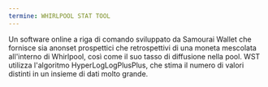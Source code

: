 ```yaml
---
termine: WHIRLPOOL STAT TOOL
---
```


Un software online a riga di comando sviluppato da Samourai Wallet che fornisce sia anonset prospettici che retrospettivi di una moneta mescolata all'interno di Whirlpool, così come il suo tasso di diffusione nella pool. WST utilizza l'algoritmo HyperLogLogPlusPlus, che stima il numero di valori distinti in un insieme di dati molto grande.